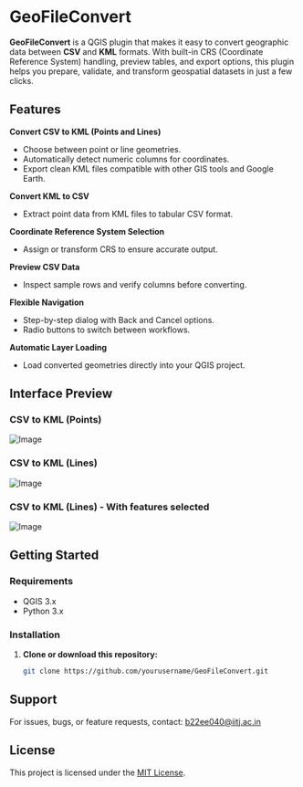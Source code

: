 #  GeoFileConvert

**GeoFileConvert** is a QGIS plugin that makes it easy to convert geographic data between **CSV** and **KML** formats. With built-in CRS (Coordinate Reference System) handling, preview tables, and export options, this plugin helps you prepare, validate, and transform geospatial datasets in just a few clicks.



##  Features

 **Convert CSV to KML (Points and Lines)**  
- Choose between point or line geometries.  
- Automatically detect numeric columns for coordinates.  
- Export clean KML files compatible with other GIS tools and Google Earth.

 **Convert KML to CSV**  
- Extract point data from KML files to tabular CSV format.

 **Coordinate Reference System Selection**  
- Assign or transform CRS to ensure accurate output.

 **Preview CSV Data**  
- Inspect sample rows and verify columns before converting.

 **Flexible Navigation**  
- Step-by-step dialog with Back and Cancel options.  
- Radio buttons to switch between workflows.

 **Automatic Layer Loading**  
- Load converted geometries directly into your QGIS project.



## Interface Preview

###  CSV to KML (Points) 
![Image](https://github.com/user-attachments/assets/7bc7645c-4db5-4d95-8758-358b422a0360) 

###  CSV to KML (Lines) 
![Image](https://github.com/user-attachments/assets/a52d2ce7-b9eb-4762-b34d-9b4a0ce698e4) 

###  CSV to KML (Lines) - With features selected
![Image](https://github.com/user-attachments/assets/66471359-24d5-42c1-b1b8-0ef679c795fd) 


##  Getting Started

### Requirements

- QGIS 3.x
- Python 3.x

### Installation

1. **Clone or download this repository:**

   ```bash
   git clone https://github.com/yourusername/GeoFileConvert.git


## Support

For issues, bugs, or feature requests, contact:
b22ee040@iitj.ac.in


## License

This project is licensed under the [MIT License](LICENSE).

